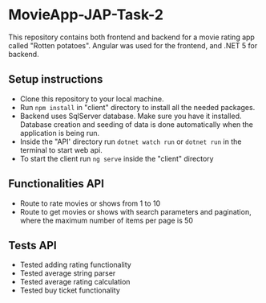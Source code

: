 # MovieApp-JAP-Task-2

This repository contains both frontend and backend for a movie rating app called "Rotten potatoes". Angular was used for the frontend, and .NET 5 for backend.

## Setup instructions
* Clone this repository to your local machine.
* Run ```npm install``` in "client" directory to install all the needed packages.
* Backend uses SqlServer database. Make sure you have it installed. Database creation and seeding of data is done automatically when the application is being run.
* Inside the "API' directory run ```dotnet watch run``` or ```dotnet run``` in the terminal to start web api.
* To start the client run ```ng serve``` inside the "client" directory


## Functionalities API
* Route to rate movies or shows from 1 to 10
* Route to get movies or shows with search parameters and pagination, where the maximum number of items per page is 50

## Tests API
* Tested adding rating functionality
* Tested average string parser
* Tested average rating calculation
* Tested buy ticket functionality
